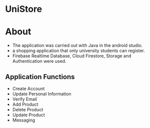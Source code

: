 # UniStore 
# About
<ul>
  <li>The application was carried out with Java in the android studio.</li>
  <li>a shopping application that only university students can register.</li>
  <li>Firebase Realtime Database, Cloud Firestore, Storage and Authentication were used.</li>
</ul>

## Application Functions

<ul>
  <li>Create Account</li>
  <li>Update Personal Information</li>
  <li>Verify Email</li>
  <li>Add Product</li>
  <li>Delete Product</li>
  <li>Update Product</li>
  <li>Messaging</li>
</ul>
